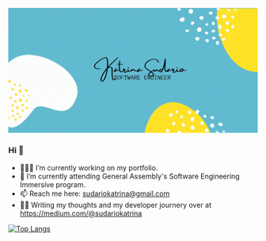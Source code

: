 <p align="center"><img src="https://github.com/ksudario/ksudario/blob/master/Katrina Banner.gif" alt="Katrina's Banner"></p>   

### Hi 👋
- 👩🏻‍💻 I’m currently working on my portfolio.
- 🌱 I’m currently attending General Assembly's Software Engineering Immersive program.
- 📫 Reach me here: sudariokatrina@gmail.com
- ✍🏻 Writing my thoughts and my developer journery over at https://medium.com/@sudariokatrina

[![Top Langs](https://github-readme-stats.vercel.app/api/top-langs/?username=ksudario&layout=compact)](https://github.com/ksudario/github-readme-stats)

<!--
**ksudario/ksudario** is a ✨ _special_ ✨ repository because its `README.md` (this file) appears on your GitHub profile.

